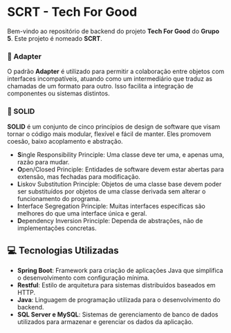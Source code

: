 # SCRT - Tech For Good

Bem-vindo ao repositório de backend do projeto **Tech For Good** do **Grupo 5**. Este projeto é nomeado **SCRT**.



### 📌 Adapter

O padrão **Adapter** é utilizado para permitir a colaboração entre objetos com interfaces incompatíveis, atuando como um intermediário que traduz as chamadas de um formato para outro. Isso facilita a integração de componentes ou sistemas distintos.

### 📌 SOLID

**SOLID** é um conjunto de cinco princípios de design de software que visam tornar o código mais modular, flexível e fácil de manter. Eles promovem coesão, baixo acoplamento e abstração.

- **S**ingle Responsibility Principle: Uma classe deve ter uma, e apenas uma, razão para mudar.
- **O**pen/Closed Principle: Entidades de software devem estar abertas para extensão, mas fechadas para modificação.
- **L**iskov Substitution Principle: Objetos de uma classe base devem poder ser substituídos por objetos de uma classe derivada sem alterar o funcionamento do programa.
- **I**nterface Segregation Principle: Muitas interfaces específicas são melhores do que uma interface única e geral.
- **D**ependency Inversion Principle: Dependa de abstrações, não de implementações concretas.

## 💻 Tecnologias Utilizadas

- **Spring Boot**: Framework para criação de aplicações Java que simplifica o desenvolvimento com configuração mínima.
- **Restful**: Estilo de arquitetura para sistemas distribuídos baseados em HTTP.
- **Java**: Linguagem de programação utilizada para o desenvolvimento do backend.
- **SQL Server e MySQL**: Sistemas de gerenciamento de banco de dados utilizados para armazenar e gerenciar os dados da aplicação.
